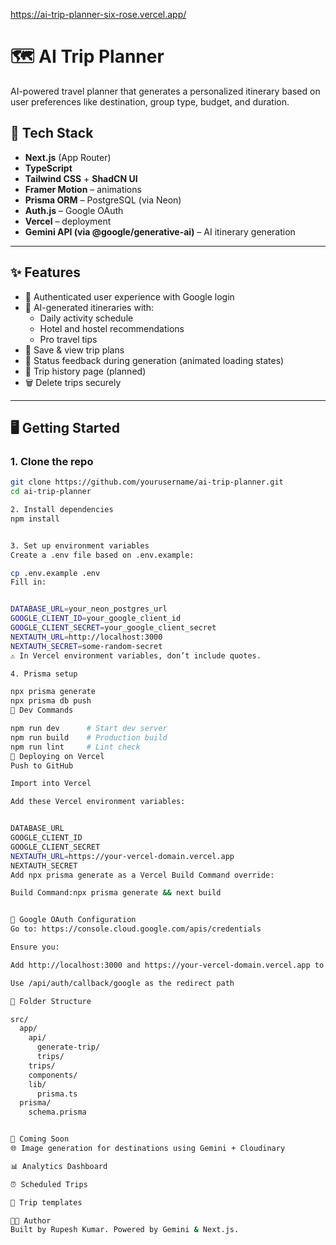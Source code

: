 https://ai-trip-planner-six-rose.vercel.app/


# 🗺️ AI Trip Planner

AI-powered travel planner that generates a personalized itinerary based on user preferences like destination, group type, budget, and duration.

## 🔧 Tech Stack

- **Next.js** (App Router)
- **TypeScript**
- **Tailwind CSS** + **ShadCN UI**
- **Framer Motion** – animations
- **Prisma ORM** – PostgreSQL (via Neon)
- **Auth.js** – Google OAuth
- **Vercel** – deployment
- **Gemini API (via @google/generative-ai)** – AI itinerary generation

---

## ✨ Features

- 🔐 Authenticated user experience with Google login
- 🧠 AI-generated itineraries with:
  - Daily activity schedule
  - Hotel and hostel recommendations
  - Pro travel tips
- 🧳 Save & view trip plans
- 🚦 Status feedback during generation (animated loading states)
- 📅 Trip history page (planned)
- 🗑️ Delete trips securely

---

## 🖥️ Getting Started

### 1. Clone the repo

```bash
git clone https://github.com/yourusername/ai-trip-planner.git
cd ai-trip-planner

2. Install dependencies
npm install


3. Set up environment variables
Create a .env file based on .env.example:

cp .env.example .env
Fill in:


DATABASE_URL=your_neon_postgres_url
GOOGLE_CLIENT_ID=your_google_client_id
GOOGLE_CLIENT_SECRET=your_google_client_secret
NEXTAUTH_URL=http://localhost:3000
NEXTAUTH_SECRET=some-random-secret
⚠️ In Vercel environment variables, don’t include quotes.

4. Prisma setup

npx prisma generate
npx prisma db push
🧪 Dev Commands

npm run dev      # Start dev server
npm run build    # Production build
npm run lint     # Lint check
🚀 Deploying on Vercel
Push to GitHub

Import into Vercel

Add these Vercel environment variables:


DATABASE_URL
GOOGLE_CLIENT_ID
GOOGLE_CLIENT_SECRET
NEXTAUTH_URL=https://your-vercel-domain.vercel.app
NEXTAUTH_SECRET
Add npx prisma generate as a Vercel Build Command override:

Build Command:npx prisma generate && next build


📄 Google OAuth Configuration
Go to: https://console.cloud.google.com/apis/credentials

Ensure you:

Add http://localhost:3000 and https://your-vercel-domain.vercel.app to Authorized Redirect URIs

Use /api/auth/callback/google as the redirect path

📂 Folder Structure

src/
  app/
    api/
      generate-trip/
      trips/
    trips/
    components/
    lib/
      prisma.ts
  prisma/
    schema.prisma


🧠 Coming Soon
🌐 Image generation for destinations using Gemini + Cloudinary

📊 Analytics Dashboard

⏰ Scheduled Trips

🧵 Trip templates

👨‍💻 Author
Built by Rupesh Kumar. Powered by Gemini & Next.js.
